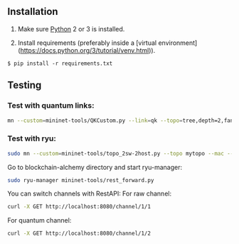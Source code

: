 ## Installation

1. Make sure [Python](https://www.python.org/downloads/) 2 or 3 is installed. 


2. Install requirements (preferably inside a [virtual environment] (https://docs.python.org/3/tutorial/venv.html)).  

```
$ pip install -r requirements.txt
``` 

## Testing

### Test with quantum links:
```bash
mn --custom=mininet-tools/QKCustom.py --link=qk --topo=tree,depth=2,fanout=3
```

### Test with ryu:

```bash
sudo mn --custom=mininet-tools/topo_2sw-2host.py --topo mytopo --mac --controller remote --switch ovs
```

Go to blockchain-alchemy directory and start ryu-manager:

```bash
sudo ryu-manager mininet-tools/rest_forward.py
```

You can switch channels with RestAPI:
For raw channel:
```bash
curl -X GET http://localhost:8080/channel/1/1
```
For quantum channel:
```bash
curl -X GET http://localhost:8080/channel/1/2
```
